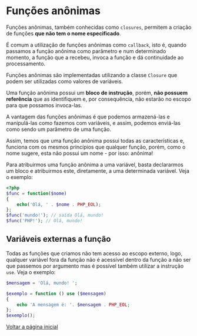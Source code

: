 # Funções anônimas

Funções anônimas, também conhecidas como `closures`, permitem a criação de funções **que não tem o nome especificado**.

É comum a utilização de funções anônimas como `callback`, isto é, quando passamos a função anônima como parâmetro e num determinado momento, a função que a recebeu, invoca a função e dá continuidade ao processamento.

Funções anônimas são implementadas utilizando a classe `Closure` que podem ser utilizadas como valores de variáveis.

Uma função anônima possui um **bloco de instrução**, porém, **não possuem referência** que as identifiquem e, por consequência, não estarão no escopo para que possamos invoca-las.

A vantagem das funções anônimas é que podemos armazená-las e manipulá-las como fazemos com variáveis, e assim, podemos enviá-las como sendo um parâmetro de uma função.

Assim, temos que uma função anônima possui todas as características e, funciona com os mesmos princípios que qualquer função, porém, como o nome sugere, esta não possui um nome - por isso: anônima!

Para atribuirmos uma função anônima a uma variável, basta declararmos um bloco e atribuirmos este, diretamente, a uma determinada variável. Veja o exemplo:

```php
<?php
$func = function($nome)
{
    echo('Olá, ' . $nome . PHP_EOL);
};
$func('mundo!'); // saída Olá, mundo!
$func('PHP!'); // Olá, mundo!

```
## Variáveis externas a função

Todas as funções que criamos não tem acesso ao escopo externo, logo, qualquer variável fora da função não é acessível dentro da função a não ser que passemos por argumento mas é possível também utilizar a instrução `use`. Veja o exemplo:

```php
$mensagem = 'Olá, mundo! ';

$exemplo = function () use ($mensagem) 
{
    echo 'A mensagem é: '. $mensagem . PHP_EOL;
};
$exemplo();
```

[Voltar a página inicial](../README.md)